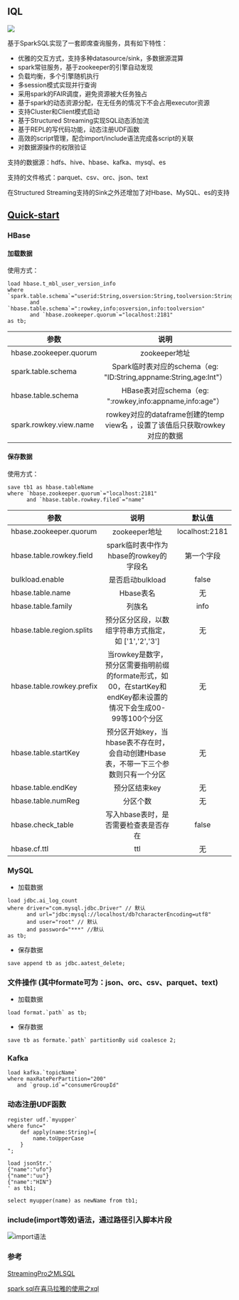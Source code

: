 ## IQL
 
![](https://upload-images.jianshu.io/upload_images/3597066-e19cdef507fd77a7.png?imageMogr2/auto-orient/strip%7CimageView2/2/w/1240)

基于SparkSQL实现了一套即席查询服务，具有如下特性：
- 优雅的交互方式，支持多种datasource/sink，多数据源混算
- spark常驻服务，基于zookeeper的引擎自动发现
- 负载均衡，多个引擎随机执行
- 多session模式实现并行查询
- 采用spark的FAIR调度，避免资源被大任务独占
- 基于spark的动态资源分配，在无任务的情况下不会占用executor资源
- 支持Cluster和Client模式启动
- 基于Structured Streaming实现SQL动态添加流
- 基于REPL的写代码功能，动态注册UDF函数
- 高效的script管理，配合import/include语法完成各script的关联
- 对数据源操作的权限验证

支持的数据源：hdfs、hive、hbase、kafka、mysql、es

支持的文件格式：parquet、csv、orc、json、text

在Structured Streaming支持的Sink之外还增加了对Hbase、MySQL、es的支持



## [Quick-start](https://github.com/teeyog/IQL/blob/master/docs/quick-start.md)
 
### HBase
 
#### 加载数据

使用方式：

```
load hbase.t_mbl_user_version_info 
where `spark.table.schema`="userid:String,osversion:String,toolversion:String"
	   and `hbase.table.schema`=":rowkey,info:osversion,info:toolversion" 
	   and `hbase.zookeeper.quorum`="localhost:2181"
as tb;
```

| 参数 | 说明 | 默认值 | 
| ------------- |:-------------:|:-------------:|
| hbase.zookeeper.quorum | zookeeper地址| localhost:2181|
| spark.table.schema | Spark临时表对应的schema（eg: "ID:String,appname:String,age:Int"）| 无 |
| hbase.table.schema| HBase表对应schema（eg: ":rowkey,info:appname,info:age"）| 无 |
|spark.rowkey.view.name| rowkey对应的dataframe创建的temp view名 ，设置了该值后只获取rowkey对应的数据  |  无 |


#### 保存数据

使用方式：

```
save tb1 as hbase.tableName 
where `hbase.zookeeper.quorum`="localhost:2181"
      and `hbase.table.rowkey.filed`="name"
```

| 参数 | 说明 | 默认值 | 
| ------------- |:-------------:|:-------------:|
|hbase.zookeeper.quorum | zookeeper地址| localhost:2181|
|hbase.table.rowkey.field | spark临时表中作为hbase的rowkey的字段名| 第一个字段 |
|bulkload.enable| 是否启动bulkload| false|
|hbase.table.name | Hbase表名  |  无 |
|hbase.table.family | 列族名  |  info |
|hbase.table.region.splits | 预分区分区段，以数组字符串方式指定，如 ['1','2','3']  |  无 |
|hbase.table.rowkey.prefix | 当rowkey是数字，预分区需要指明前缀的formate形式，如 00，在startKey和endKey都未设置的情况下会生成00-99等100个分区  |  无 |
|hbase.table.startKey | 预分区开始key，当hbase表不存在时，会自动创建Hbase表，不带一下三个参数则只有一个分区 |  无 |
|hbase.table.endKey | 预分区结束key  |  无 |
|hbase.table.numReg | 分区个数 |  无 |
|hbase.check_table | 写入hbase表时，是否需要检查表是否存在  |  false |
|hbase.cf.ttl | ttl | 无 |

### MySQL
- 加载数据
```
load jdbc.ai_log_count 
where driver="com.mysql.jdbc.Driver" // 默认
      and url="jdbc:mysql://localhost/db?characterEncoding=utf8" 
      and user="root" // 默认
      and password="***" //默认
as tb; 
```

- 保存数据
```
save append tb as jdbc.aatest_delete;
```

### 文件操作 (其中formate可为：json、orc、csv、parquet、text)
- 加载数据
 ```
load format.`path` as tb;
```

- 保存数据
```
save tb as formate.`path` partitionBy uid coalesce 2;
```

### Kafka

 ```
load kafka.`topicName`
where maxRatePerPartition="200"
	and `group.id`="consumerGroupId"
```

### 动态注册UDF函数
```
register udf.`myupper`
where func="
	def apply(name:String)={
		name.toUpperCase
	}
";

load jsonStr.'
{"name":"ufo"}
{"name":"uu"}
{"name":"HIN"}
' as tb1;

select myupper(name) as newName from tb1;
```

### include(import等效)语法，通过路径引入脚本片段

![import语法](https://upload-images.jianshu.io/upload_images/3597066-cf42197b02fbaa5c.png?imageMogr2/auto-orient/strip%7CimageView2/2/w/1240)



### 参考
[StreamingPro之MLSQL](https://github.com/allwefantasy/streamingpro)

[spark sql在喜马拉雅的使用之xql](https://github.com/cjuexuan/mynote/issues/21)

